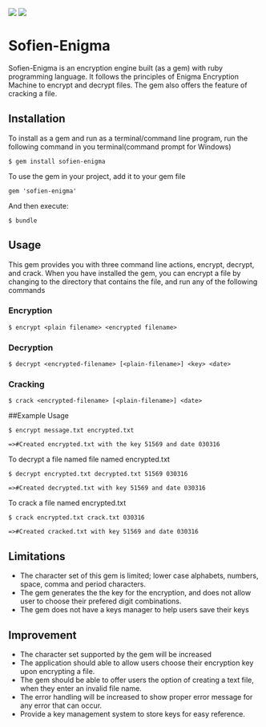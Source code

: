 <a href="https://codeclimate.com/github/andela-gogbara/Enigma"><img src="https://codeclimate.com/github/andela-gogbara/Enigma/badges/gpa.svg" /></a>
<a href="https://codeclimate.com/github/andela-gogbara/Enigma/coverage"><img src="https://codeclimate.com/github/andela-gogbara/Enigma/badges/coverage.svg" /></a>
# Sofien-Enigma

Sofien-Enigma is an encryption engine built (as a gem) with ruby programming language. It follows the principles of Enigma Encryption Machine to encrypt and decrypt files. The gem also offers the feature of cracking a file.

## Installation

To install as a gem and run as a terminal/command line program, run the following command in you terminal(command prompt for Windows)

    $ gem install sofien-enigma

To use the gem in your project, add it to your gem file

    gem 'sofien-enigma'

And then execute:

    $ bundle

## Usage

This gem provides you with three command line actions, encrypt, decrypt, and crack.
When you have installed the gem, you can encrypt a file by changing to the directory that contains the file, and run any of the following commands


### Encryption

    $ encrypt <plain filename> <encrypted filename>


### Decryption

    $ decrypt <encrypted-filename> [<plain-filename>] <key> <date>

### Cracking

    $ crack <encrypted-filename> [<plain-filename>] <date>


##Example Usage

    $ encrypt message.txt encrypted.txt

    =>#Created encrypted.txt with the key 51569 and date 030316

To decrypt a file named file named encrypted.txt

    $ decrypt encrypted.txt decrypted.txt 51569 030316

    =>#Created decrypted.txt with key 51569 and date 030316

To crack a file named encrypted.txt

    $ crack encrypted.txt crack.txt 030316

    =>#Created cracked.txt with key 51569 and date 030316



## Limitations

* The character set of this gem is limited; lower case alphabets, numbers, space, comma and period characters.
* The gem generates the the key for the encryption, and does not allow user to choose their prefered digit combinations.
* The gem does not have a keys manager to help users save their keys

## Improvement

* The character set supported by the gem will be increased
* The application should able to allow users choose their encryption key upon encrypting a file.
* The gem should be able to offer users the option of creating a text file, when they enter an invalid file name.
* The error handling will be increased to show proper error message for any error that can occur.
* Provide a key management system to store keys for easy reference.

